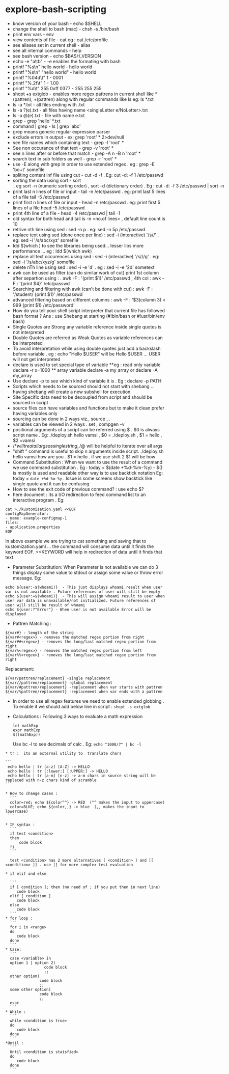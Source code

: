 # explore-bash-scripting
  * know version of your bash - echo $SHELL
  * change the shell to bash (mac) - chsh -s /bin/bash
  * print env vars - env
  * view contents of file - cat <filePath> eg : cat /etc/profile
  * see aliases set in current shell - alias
  * see all internal commands - help
  * see bash version - echo $BASH_VERSION
  * echo -e "a\tb" - -e enables the formating with bash
  * printf "%s\n" hello world - hello <newline> world
  * printf "%s\n" "hello world" - hello world
  * printf "%04d\t" 1 - 0001
  * printf "%.2f\t" 1 - 1.00
  * printf "%d\t" 255 0xff 0377 - 255  255  255
  * shopt +s extglob - enables more regex pattrens in current shell like *(pattren), +(pattren) along with regular commands like ls eg: ls *.txt
  * ls -a *.txt - all files ending with .txt
  * ls -a ?(e).txt - all files having name <singleLetter e/NoLetter>.txt
  * ls -a @(e).txt - file with name e.txt
  * grep <textInSingleQuotes> <fileNameOrPattren> - grep 'hello' *.txt
  * command | grep <textOrPattren> - ls | grep 'abc'
  * grep means generic regular expression parser
  * exclude errors in output - ex: grep 'root' * 2>dev/null  
  * see file names which containing text - grep -l 'root' *
  * See non occurance of that text - grep -v 'root' *
  * see n lines after or before that match - grep -A n -B n 'root' *
  * search text in sub folders as well - grep -r 'root' *
  * use -E along with grep in order to use extended regex . eg :  grep -E 'bo+t' somefile
  * spliting content inf file using cut - cut -d<charToSplit> -f <nTh Column After cutting> <fileName> . Eg: cut -d: -f 1 /etc/passwd
  * sorting the data using sort - sort <option> . eg sort -n (numeric sorting order) , sort -d (dictionary order) . Eg : cut -d: -f 3 /etc/passwd | sort -n
  * print last n lines of file or input - tail -n /etc/passwd . eg: print last 5 lines of a file tail -5 /etc/passwd
  * print first n lines of file or input - head -n /etc/passwd . eg: print first 5 lines of a file head -5 /etc/passwd
  * print 4th line of a file  - head -4 /etc/passwd | tail -1 
  * old syntax for both head and tail is <command> -n <no.of lines> <fileName> , default line count is 10
  * retrive nth line using sed : sed -n <n>p <fileName> . eg: sed -n 5p /etc/passwd
  * replace text using sed (done once per line) : sed -i (interactive) '/s/<toBeReplaced>/<replacement>' <fileName> . eg: sed -i '/s/abc/xyz' somefile
  * ldd $(which <cmd>) to see the libraries being used... lesser libs more performance ... eg : ldd $(which awk)
  * replace all text occurences using sed : sed -i (interactive) '/s/<toBeReplaced>/<replacement>/g' <fileName> . eg: sed -i '/s/abc/xyz/g' somefile
  * delete nTh line using sed :  sed -i -e '<n>d' <fileName> . eg : sed -i -e '2d' sometext
  * awk can be used as filter (can do similar work of cut) print 1st column after separtion using : . awk -F : '{print $1}' /etc/passwd , 4th col : awk -F : '{print $4}' /etc/passwd
  * Searching and filtering with awk (can't be done with cut) : awk -F : '/student/ {print $1}' /etc/passwd 
  * advanced filtering based on different columns : awk -F : '$3(column 3) < 999 {print $1} /etc/password'
  * How do you tell your shell script interpreter that current file has followed bash format ? Ans : use Shebang at starting (#!bin/bash or #!usr/bin/env bash)
  * Single Quotes are Strong any variable reference inside single quotes is not interpreted
  * Double Quotes are referred as Weak Quotes as variable references can be interpreted
  * To avoid interpretation while using double quotes just add a backslash before variable . eg : echo "Hello \$USER" will be Hello $USER ... USER will not get interpreted 
  * declare is used to set special type of variable
      **eg :  read only variable declare -r x=1000 
      ** array variable declare -a my_array or declare -A my_array
  * Use declare -p to see which kind of variable it is . Eg : declare -p PATH 
  * Scripts which needs to be sourced should not start with shebang ... having shebang will create a new subshell for execution 
  * Site Specific data need to be decoupled from script and should be sourced in script .
  * source files can have variables and functions but to make it clean prefer having variables only
  * sourcing can be done in 2 ways viz., source <file> , . <file>
  * variables can be viewed in 2 ways . set , compgen -v
  * positional arguments of a script can be referred using $<position> . $0 is always script name . Eg: ./deploy.sh hello vamsi , $0 = ./deploy.sh , $1 = hello , $2 =vamsi 
  * /$* will treat all args as single string , /$@ will be helpful to iterate over all args
  * "shift <n>" command is useful to skip n arguments inside script.   ./deploy.sh hello vamsi how are you . $1 = hello . if we use shift 2 $1 will be how
  * Command Substitution : When we want to use the result of a command we use command substitution . Eg : today = $(date +%d-%m-%y) - $() is mostly is used and readable other way is to use backtick notation Eg: today = `date +%d-%m-%y` . Issue is some screens show backtick like single quote and it can be confusing
  * How to see the exit code of previous command? : use echo $?
  * here document : Its a I/O redirection to feed command list to an interactive program  .  Eg:
   ```
   cat >./kustomization.yaml <<EOF 
configMapGenerator:
- name: example-configmap-1
  files:
  - application.properties
EOF
   ```
   In above example we are trying to cat something and saving that to kustomization.yaml ... the command will consume data until it finds the keyword EOF. <<KEYWORD will help in redirection of data until it finds that text
   
   * Parameter Substitution: When Parameter is not available we can do 3 things display some value to stdout or assign some value or throw error message. Eg: 
   ```
   echo ${user:-$(whoami)}  - This just displays whoami result when user var is not available . Future references of user will still be empty
   echo ${user:=$(whoami)}  - This will assign whoami result to user when user var data is unavailable/not initialized. Future references of user will still be result of whoami
   echo ${user:?"Error"} - When user is not available Error will be displayed
   ```
   
   * Pattren Matching :
   ```
   ${var#} - length of the string
   ${var#<regex>} - removes the matched regex portion from right
   ${var##<regex>} - removes the long/last matched regex portion from right
   ${var%<regex>} - removes the matched regex portion from left
   ${var%%<regex>} - removes the long/last matched regex portion from right
   ```
   Replacement:
   ```
   ${var/pattren/replacement} -single replacement
   ${var//pattren/replacement} -global replacement
   ${var/#pattren/replacement} -replacement when var starts with pattren
   ${var/%pattren/replacement} -replacement when var ends with a pattren
   ```
   * In order to use all regex features we need to enable extended globbing . To enable it we should add below line in script :
     ```shopt -s extglob```
   * Calculations : Following 3 ways to evaluate a math expression
   
     ```
     let mathExp
     expr mathExp
     $((mathExp))
     ```
     Use bc -l to see decimals of calc . Eg: ``` echo "1000/7" | bc -l ```
   
    * tr :  its an external utility to  translate chars
   
    ```
     echo hello | tr [a-z] [A-Z] -> HELLO
     echo hello | tr [:lower:] [:UPPER:] -> HELLO
     echo hello | tr [a-m] [n-z] -> a-m chars in source string will be replaced with n-z chars kind of scramble
    ```
   
    * How to change cases :
      ```
      color=red; echo ${color^^} -> RED  (^^ makes the input to uppercase)
      color=BLUE; echo ${color,,} -> blue  (,, makes the input to lowercase)
     ```
   
    * IF syntax :
      ```
      if test <condition> 
      then
          code blcok
      fi
      ```
   
      test <condition> has 2 more altarnatives [ <condition> ] and [[ <condition> ]] . use [[ for more complex test evaluation
   
    * if elif and else 
   
      ```
      if [ condition ]; then (no need of ; if you put then in next line)
         code block
      elif [ condition ]
         code block
      else
         code block
      ```
    * for loop :
      ```
      for i in <range>
      do
         code block
      done
      ```
    * Case:
      ```
      case <variable> in
      option 1 | option 2) 
                     code block
                     ;;
      other option) 
                   code block
                   ;;
      some other option)
                   code block
                   ;;
      esac
      ```
    * While :
      ```
      while <condition is true>
      do 
         code block
      done
      ```
    *Until :
      ```
      Until <condition is staisfied>
      do 
         code block
      done
      ```
   
   
         
        
      
    
 
